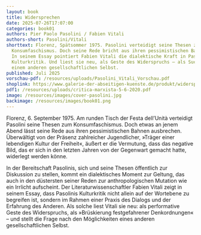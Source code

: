 ```yaml
---
layout: book
title: Widersprechen
date: 2025-07-26T17:07:00
categories: book01
authors: Pier Paolo Pasolini / Fabien Vitali
authors-short: Pasolini/Vitali
shorttext: Florenz, Spätsommer 1975. Pasolini verteidigt seine Thesen zum
  Konsumfaschismus. Doch seine Rede bricht aus ihren pessimistischen Bahnen aus.
  In seinem Essay pointiert Fabien Vitali die dialektische Kraft in Pasolinis
  Kulturkritik. Und liest sie neu, als Geste des Widerspruchs – als Suche nach
  einem anderen gesellschaftlichen Selbst.
published: Juli 2025
vorschau-pdf: /resources/uploads/Pasolini_Vitali_Vorschau.pdf
shoplink: https://www.galerie-der-abseitigen-kuenste.de/produkt/widersprechen
pdf1: /resources/uploads/critica-marxista-5-6-2020.pdf
image: /resources/images/cover-pasolini.jpg
backimage: /resources/images/book01.png
---
```


<p>Florenz, 6. September 1975. Am runden Tisch der Festa dell’Unità verteidigt Pasolini seine Thesen zum Konsumfaschismus. Doch etwas an jenem Abend lässt seine Rede aus ihren pessimistischen Bahnen ausbrechen. Überwältigt von der Präsenz zahlreicher Jugendlicher, »Träger einer lebendigen Kultur der Freiheit«, äußert er die Vermutung, dass das negative Bild, das er sich in den letzten Jahren von der Gegenwart gemacht hatte, widerlegt werden könne.</p>
<p>In der Bereitschaft Pasolinis, sich und seine Thesen öffentlich zur Diskussion zu stellen, kommt ein dialektisches Moment zur Geltung, das auch in den düstersten seiner Reden zur anthropologischen Mutation wie ein Irrlicht aufscheint. Der Literaturwissenschaftler Fabien Vitali zeigt in seinem Essay, dass Pasolinis Kulturkritik nicht allein auf der Wortebene zu begreifen ist, sondern im Rahmen einer Praxis des Dialogs und der Erfahrung des Anderen. Als solche liest Vitali sie neu: als performative Geste des Widerspruchs, als »Brüskierung festgefahrener Denkordnungen« – und stellt die Frage nach den Möglichkeiten eines anderen gesellschaftlichen Selbst.</p>
